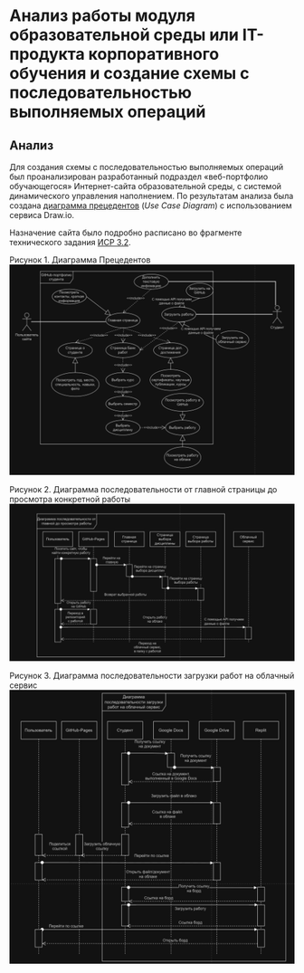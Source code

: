 # Анализ работы модуля образовательной среды или IT-продукта корпоративного обучения и создание схемы с последовательностью выполняемых операций
## Анализ
Для создания схемы с последовательностью выполняемых операций был проанализирован разработанный подраздел «веб-портфолио обучающегося» Интернет-сайта образовательной среды, с системой динамического управления наполнением. По результатам анализа была создана [диаграмма прецедентов](https://drive.google.com/file/d/1SzPwDINWqPfQTpnjKCDRwLrQO8GSqH5D/view?usp=sharing) (*Use Case Diagram*) с использованием сервиса Draw.io. 

Назначение сайта было подробно расписано во фрагменте технического задания [ИСР 3.2](/3/VSR_3.2.pdf).

Рисунок 1. Диаграмма Прецедентов
![Рисунок 1.](/3/1.png)

Рисунок 2. Диаграмма последовательности от главной страницы до просмотра конкретной работы
![Рисунок 2.](/3/2.png)

Рисунок 3. Диаграмма последовательности загрузки работ на облачный сервис
![Рисунок 3.](/3/3.png)



